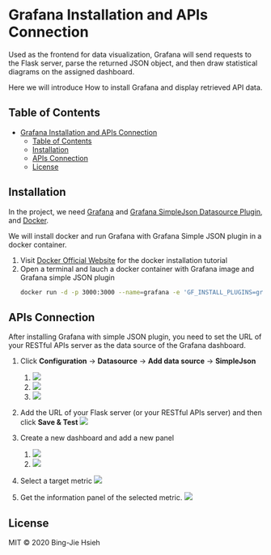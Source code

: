 # Grafana Installation and APIs Connection

Used as the frontend for data visualization, Grafana will send requests to the Flask server, parse the returned JSON object, and then draw statistical diagrams on the assigned dashboard.

Here we will introduce How to install Grafana and display retrieved API data.

## Table of Contents

- [Grafana Installation and APIs Connection](#grafana-installation-and-apis-connection)
  - [Table of Contents](#table-of-contents)
  - [Installation](#installation)
  - [APIs Connection](#apis-connection)
  - [License](#license)

## Installation

In the project, we need [Grafana](https://grafana.com/) and [Grafana SimpleJson Datasource Plugin](https://grafana.com/grafana/plugins/grafana-simple-json-datasource), and [Docker](https://www.docker.com/).

We will install docker and run Grafana with Grafana Simple JSON plugin in a docker container.

1. Visit [Docker Official Website](https://www.docker.com/) for the docker installation tutorial
2. Open a terminal and lauch a docker container with Grafana image and Grafana simple JSON plugin
    ```sh 
    docker run -d -p 3000:3000 --name=grafana -e 'GF_INSTALL_PLUGINS=grafana-simple-json-datasource' grafana/grafana
    ```

## APIs Connection

After installing Grafana with simple JSON plugin, you need to set the URL of your RESTful APIs server as the data source of the Grafana dashboard.

1. Click **Configuration** -> **Datasource** -> **Add data source** -> **SimpleJson**
    1. ![](https://i.imgur.com/lzR1J5y.png)
    2. ![](https://i.imgur.com/BEEGpwz.png)
    3. ![](https://i.imgur.com/20fxd2H.png)


2. Add the URL of your Flask server (or your RESTful APIs server) and then click **Save & Test**
![](https://i.imgur.com/G1P7XKW.png)

3. Create a new dashboard and add a new panel
    1. ![](https://i.imgur.com/CjwI3ah.png)
    2. ![](https://i.imgur.com/sAcl50o.png)

4. Select a target metric
![](https://i.imgur.com/cD7YoxQ.png)


5. Get the information panel of the selected metric.
![](https://i.imgur.com/DJK0Ecu.png)

## License

MIT © 2020 Bing-Jie Hsieh